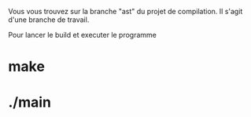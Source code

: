 Vous vous trouvez sur la branche "ast" du projet de compilation. Il s'agit d'une branche de travail.

Pour lancer le build et executer le programme
# make
# ./main
